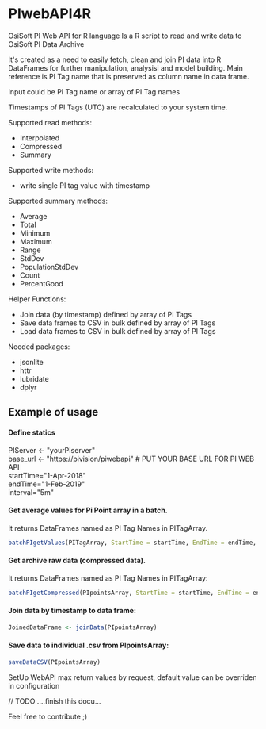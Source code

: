 # PIwebAPI4R

OsiSoft PI Web API for R language
Is a R script to read and write data to OsiSoft PI Data Archive

It's created as a need to easily fetch, clean and join PI data into R DataFrames for further manipulation, analysisi and model building.
Main reference is PI Tag name that is preserved as column name in data frame.

Input could be PI Tag name or array of PI Tag names

Timestamps of PI Tags (UTC) are recalculated to your system time.

Supported read methods:
- Interpolated 
- Compressed  
- Summary

Supported write methods:
- write single PI tag value with timestamp

Supported summary  methods: 
- Average 
- Total
- Minimum 
- Maximum
- Range 
- StdDev 
- PopulationStdDev
- Count
- PercentGood

Helper Functions:
- Join data (by timestamp) defined by array of PI Tags
- Save data frames to CSV in bulk defined by array of PI Tags
- Load data frames to CSV in bulk defined by array of PI Tags


Needed packages:
- jsonlite
- httr
- lubridate
- dplyr

## Example of usage
#### Define statics
PIServer <- "yourPIserver"  
base_url <- "https://pivision/piwebapi"  # PUT YOUR BASE URL FOR PI WEB API   
startTime="1-Apr-2018"  
endTime="1-Feb-2019"  
interval="5m"  

#### Get average values for Pi Point array in a batch. 
It returns DataFrames named as PI Tag Names in PITagArray.
```R
batchPIgetValues(PITagArray, StartTime = startTime, EndTime = endTime, Interval = interval, summaryType = "Average")
```

#### Get archive raw data (compressed data). 
It returns DataFrames named as PI Tag Names in PITagArray:
```R
batchPIgetCompressed(PIpointsArray, StartTime = startTime, EndTime = endTime, maxCount = 2000)
```

#### Join data by timestamp to data frame:
```R
JoinedDataFrame <- joinData(PIpointsArray)
```

#### Save data to individual .csv from PIpointsArray:
```R
saveDataCSV(PIpointsArray)
```

SetUp WebAPI max return values by request, default value can be overriden in configuration

// TODO ....finish this docu...

Feel free to contribute ;)
